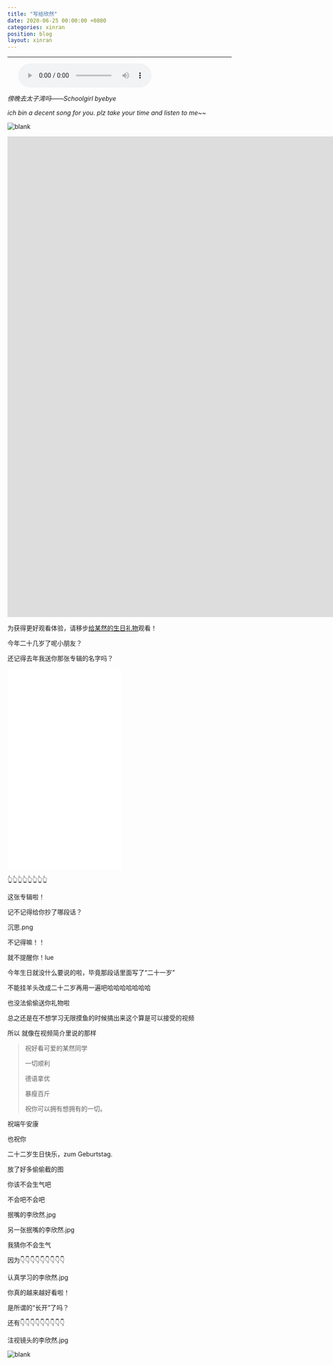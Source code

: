 ```yaml
---
title: "写给欣然"
date: 2020-06-25 00:00:00 +0800
categories: xinran
position: blog
layout: xinran
---
```


---

<ul class="list-inline text-center">
<audio controls="controls">
    <source src="http://music.163.com/song/media/outer/url?id=1413368107.mp3" type="audio/ogg">
    <source src="http://music.163.com/song/media/outer/url?id=1413368107.mp3" type="audio/mpeg">
<embed height="50" width="1500" src="http://music.163.com/song/media/outer/url?id=1413368107.mp3" />
</audio>
</ul>

*傍晚去太子湾吗——Schoolgirl byebye*

*ich bin a decent song for you. plz take your time and listen to me~~*

![blank](/assets/img/placeholder.png)

<iframe width="1920" height="1080" src="https://www.youtube.com/embed/osWddOhxLOQ" frameborder="0" allow="accelerometer; autoplay; encrypted-media; gyroscope; picture-in-picture" allowfullscreen>
</iframe>

为获得更好观看体验，请移步[给某然的生日礼物](https://www.bilibili.com/video/BV1Mg4y1v7F4/)观看！

今年二十几岁了呢小朋友？

还记得去年我送你那张专辑的名字吗？

<iframe width="256" height="450" src="//music.163.com/outchain/player?type=1&amp;id=34408236&amp;auto=0&amp;height=430" frameborder="0"> </iframe>

👆👆👆👆👆👆👆👆

这张专辑啦！

记不记得给你抄了哪段话？

沉思.png

不记得嘛！！

就不提醒你！lue

今年生日就没什么要说的啦，毕竟那段话里面写了“二十一岁”

不能挂羊头改成二十二岁再用一遍吧哈哈哈哈哈哈哈

也没法偷偷送你礼物啦

总之还是在不想学习无限摸鱼的时候搞出来这个算是可以接受的视频

所以 就像在视频简介里说的那样

> 祝好看可爱的某然同学
>
> 一切顺利
>
> 德语拿优
>
> 暴瘦百斤
>
>
> 祝你可以拥有想拥有的一切。

祝端午安康

也祝你

二十二岁生日快乐，zum Geburtstag.

放了好多偷偷截的图

你该不会生气吧

不会吧不会吧

抿嘴的李欣然.jpg

另一张抿嘴的李欣然.jpg

我猜你不会生气

因为👇👇👇👇👇👇👇👇👇

认真学习的李欣然.jpg

你真的越来越好看啦！

是所谓的“长开”了吗？

还有👇👇👇👇👇👇👇👇👇

注视镜头的李欣然.jpg

![blank](assets/img/placeholder.png)
